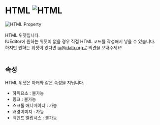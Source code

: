 # HTML ![HTML](/img/widget/IUHTML.png)<br />
![HTML Property](/img/property-html.png)<br /><br />
HTML 위젯입니다.<br />
IUEditor에 원하는 위젯이 없을 경우 직접 HTML 코드를 작성해서 넣을 수 있습니다.<br />
하지만 원하는 위젯이 있다면 iu@jdalb.org로 의견을 보내주세요!
<br /><br />


## 속성
HTML 위젯은 아래와 같은 속성을 지닙니다.

* 하위요소 : 불가능
* 링크 : 불가능
* 스크롤 애니메이터 : 가능
* 배경이미지 : 가능
* 백엔드 엘립시스 : 불가능
<br />

